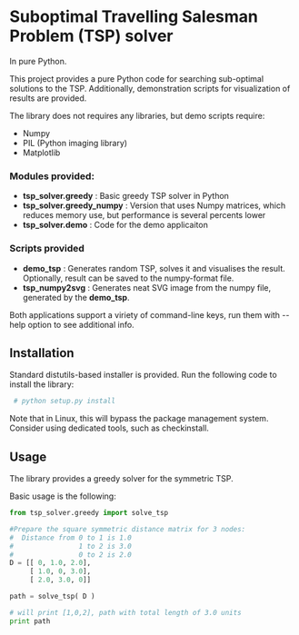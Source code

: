Suboptimal Travelling Salesman Problem (TSP) solver
===================================================
In pure Python.

This project provides a pure Python code for searching sub-optimal solutions to the TSP.
Additionally, demonstration scripts for visualization of results are provided.


The library does not requires any libraries, but demo scripts require:
- Numpy
- PIL (Python imaging library)
- Matplotlib

### Modules provided:
- **tsp_solver.greedy** : Basic greedy TSP solver in Python
- **tsp_solver.greedy_numpy** : Version that uses Numpy matrices, which reduces memory use, but performance is several percents lower
- **tsp_solver.demo** : Code for the demo applicaiton

### Scripts provided

- **demo_tsp** : Generates random TSP, solves it and visualises the result. Optionally, result can be saved to the numpy-format file.
- **tsp_numpy2svg** : Generates neat SVG image from the numpy file, generated by the **demo_tsp**.

Both applications support a viriety of command-line keys, run them with --help option to see additional info.

 
Installation
------------
Standard distutils-based installer is provided. Run the following code to install the library:

```sh
 # python setup.py install
```

Note that in Linux, this will bypass the package management system. Consider using dedicated tools, such as checkinstall.

Usage
-----

The library provides a greedy solver for the symmetric TSP.

Basic usage is the following:

```python
from tsp_solver.greedy import solve_tsp

#Prepare the square symmetric distance matrix for 3 nodes:
#  Distance from 0 to 1 is 1.0
#                1 to 2 is 3.0
#                0 to 2 is 2.0
D = [[ 0, 1.0, 2.0],
     [ 1.0, 0, 3.0],
     [ 2.0, 3.0, 0]]

path = solve_tsp( D )

# will print [1,0,2], path with total length of 3.0 units
print path
```


